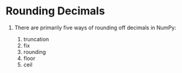 # Rounding Decimals
<!DOCTYPE html>
<html>
<body>
    <ol>
        <li>
            <p>There are primarily five ways of rounding off decimals in NumPy:</p>
            <ol>
                <li>truncation</li>
                <li>fix</li>
                <li>rounding</li>
                <li>floor</li>
                <li>ceil</li>
            </ol>
        </li>
    </ol>
</body>
</html>